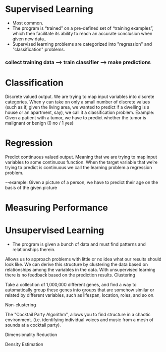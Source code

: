 # Supervised Learning

+ Most common.
+ The program is “trained” on a pre-defined set of “training examples”, which then facilitate its ability to reach an accurate conclusion when given new data..
+ Supervised learning problems are categorized into "regression" and "classification" problems.

### collect training data --> train classifier --> make predictions 

# Classification 
Discrete valued output. We are trying to map input variables into discrete categories. When y can take on only a small number of discrete values (such as if, given the living area, we wanted to predict if a dwelling is a house or an apartment, say), we call it a classification problem. 
Example: Given a patient with a tumor, we have to predict whether the tumor is malignant or benign (0 no / 1 yes) 

# Regression
Predict continuous valued output. Meaning that we are trying to map input variables to some continuous function. When the target variable that we’re trying to predict is continuous we call the learning problem a regression problem. 

--example: Given a picture of a person, we have to predict their age on the basis of the given picture

# Measuring Performance


# Unsupervised Learning

+ The program is given a bunch of data and must find patterns and relationships therein.

Allows us to approach problems with little or no idea what our results should look like.
We can derive this structure by clustering the data based on relationships among the variables in the data.
With unsupervised learning there is no feedback based on the prediction results.
Clustering

Take a collection of 1,000,000 different genes, and find a way to automatically group these genes into groups that are somehow similar or related by different variables, such as lifespan, location, roles, and so on.

Non-clustering

The "Cocktail Party Algorithm", allows you to find structure in a chaotic environment. (i.e. identifying individual voices and music from a mesh of sounds at a cocktail party).

Dimensionality Reduction

Density Estimation
